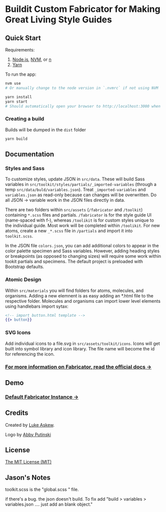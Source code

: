 # Buildit Custom Fabricator for Making Great Living Style Guides

## Quick Start

Requirements:

1. [Node.js](https://nodejs.org/en/), [NVM](https://github.com/creationix/nvm), or [n](https://github.com/tj/n)
1. [Yarn](https://yarnpkg.com/lang/en/docs/install)

To run the app:

```bash
nvm use
# Or manually change to the node version in `.nvmrc` if not using NVM

yarn install
yarn start
# Should automatically open your browser to http://localhost:3000 when ready
```

### Creating a build

Builds will be dumped in the `dist` folder

```bash
yarn build
```

## Documentation

### Styles and Sass

To customize styles, update JSON in ```src/data```. These will build Sass variables in ```src/toolkit/styles/partials/_imported-variables``` (through a temp ```src/data/buld/variables.json```). Treat ```_imported-variables``` and ```variables.json``` as read-only because can changes will be overwritten. Do all JSON -> variable work in the JSON files directly in data.

There are two folders within ```src/assets``` (```/fabricator``` and ```/toolkit```) containing ```*.scss``` files and partials. ```/fabricator``` is for the style guide UI (name-spaced with f-), whereas ```/toolikit``` is for custom styles unique to the individual guide. Most work will be completed within ```/toolikit```. For new atoms, create a new ```_*.scss``` file in ```/partials``` and import it into ```toolkit.scss```.

In the JSON file ```colors.json```, you can add additional colors to appear in the color palette specimen and Sass variables. However, adding heading styles or breakpoints (as opposed to changing sizes) will require some work within tookit partials and specimens. The default project is preloaded with Bootstrap defaults.

### Atomic Design

Within ```src/materials``` you will find folders for atoms, molecules, and organisms. Adding a new elemnent is as easy adding an *.html file to the respective folder. Molecules and organisms can import lower level elements using handlebars import sytax:

```handlebars
<!-- import button.html template -->
{{> button}}
```

### SVG Icons
Add individual icons to a file.svg in ```src/assets/toolkit/icons```. Icons will get built into symbol library and icon library. The file name will become the id for referencing the icon.

### [For more information on Fabricator, read the official docs →](http://fbrctr.github.io/docs)

## Demo

### [Default Fabricator Instance →](http://fbrctr.github.io/demo)

## Credits

Created by [Luke Askew](http://twitter.com/lukeaskew).

Logo by [Abby Putinski](https://abbyputinski.com/)

## License

[The MIT License (MIT)](http://opensource.org/licenses/mit-license.php)

## Jason's Notes

toolkit.scss is the "global.scss " file.

if there's a bug. the json doesn't build. To fix add "build > variables > variables.json .... just add an blank object."
